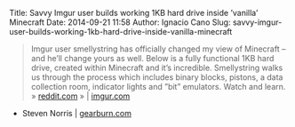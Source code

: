 Title: Savvy Imgur user builds working 1KB hard drive inside ’vanilla’ Minecraft
Date: 2014-09-21 11:58
Author: Ignacio Cano
Slug: savvy-imgur-user-builds-working-1kb-hard-drive-inside-vanilla-minecraft

> Imgur user smellystring has officially changed my view of Minecraft –
> and he’ll change yours as well. Below is a fully functional 1KB hard
> drive, created within Minecraft and it’s incredible. Smellystring
> walks us through the process which includes binary blocks, pistons, a
> data collection room, indicator lights and ”bit” emulators. Watch and
> learn. » [reddit.com][] » | [imgur.com][]

- Steven Norris | [gearburn.com][]

  [reddit.com]: http://reddit.com/r/Minecraft/comments/2e0ghk/fully_functional_1kb_hard_drive_in_vanilla/
    "reddit.com"
  [imgur.com]: http://imgur.com/a/NJBuH
    "imgur.com"
  [gearburn.com]: http://gearburn.com/2014/08/savvy-imgur-user-builds-working-1kb-hard-drive-inside-vanilla-minecraft/
    "Savvy Imgur user builds working 1KB hard drive inside 'vanilla' Minecraft"
